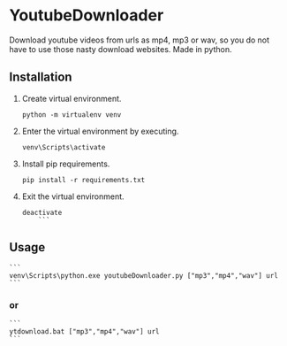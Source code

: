 # YoutubeDownloader
Download youtube videos from urls as mp4, mp3 or wav, so you do not have to use those nasty download websites. Made in python.

## Installation
1. Create virtual environment.
	```
	python -m virtualenv venv
	```
2. Enter the virtual environment by executing.
	```
	venv\Scripts\activate
	```
3. Install pip requirements.
	```
	pip install -r requirements.txt
	```
4. Exit the virtual environment.
	```
	deactivate
        ```

## Usage
	```
	venv\Scripts\python.exe youtubeDownloader.py ["mp3","mp4","wav"] url
	```
### or
	```
	ytdownload.bat ["mp3","mp4","wav"] url
	```
